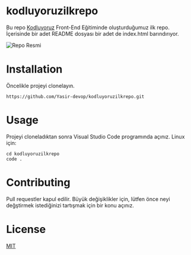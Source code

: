 # kodluyoruzilkrepo
Bu repo [Kodluyoruz](www.kodluyoruz.com) Front-End Eğitiminde oluşturduğumuz ilk repo. İçerisinde bir adet README dosyası bir adet de index.html barındırıyor.

![Repo Resmi](C:\Users\YasirKu\Desktop\resim.jpeg "kodluyoruz ilk repom")

# Installation
Öncelikle projeyi clonelayın.

```
https://github.com/Yasir-devop/kodluyoruzilkrepo.git
```

# Usage
Projeyi cloneladıktan sonra Visual Studio Code programında açınız.
Linux için:
```
cd kodluyoruzilkrepo
code .
```

# Contributing
Pull requestler kapul edilir. Büyük değişiklikler için, lütfen önce neyi değştirmek istediğinizi tartışmak için bir konu açınız.

# License
[MIT](https://opensource.org/licenses/MIT)